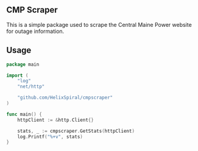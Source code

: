 CMP Scraper
---

This is a simple package used to scrape the Central Maine Power website for outage information.

Usage
---

```go
package main

import (
	"log"
	"net/http"

	"github.com/HelixSpiral/cmpscraper"
)

func main() {
	httpClient := &http.Client{}

	stats, _ := cmpscraper.GetStats(httpClient)
	log.Printf("%+v", stats)
}
```